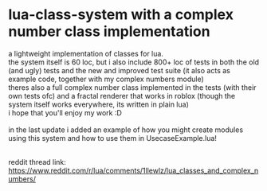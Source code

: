 # lua-class-system with a complex number class implementation
a lightweight implementation of classes for lua. <br>
the system itself is 60 loc, but i also include 800+ loc of tests in both the old (and ugly) tests and the new and improved test suite (it also acts as example code, together with my complex numbers module) <br>
theres also a full complex number class implemented in the tests (with their own tests ofc) and a fractal renderer that works in roblox (though the system itself works everywhere, its written in plain lua)<br>
i hope that you'll enjoy my work :D <br><br>
in the last update i added an example of how you might create modules using this system and how to use them in UsecaseExample.lua! <br><br>

reddit thread link: https://www.reddit.com/r/lua/comments/1llewlz/lua_classes_and_complex_numbers/
